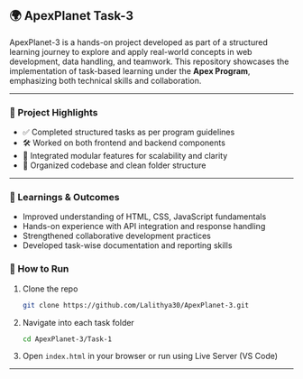 ## 🌍 ApexPlanet Task-3

ApexPlanet-3 is a hands-on project developed as part of a structured learning journey to explore and apply real-world concepts in web development, data handling, and teamwork. This repository showcases the implementation of task-based learning under the **Apex Program**, emphasizing both technical skills and collaboration.

---

### 🚀 Project Highlights

* ✅ Completed structured tasks as per program guidelines
* 🛠️ Worked on both frontend and backend components
* 🔗 Integrated modular features for scalability and clarity
* 📁 Organized codebase and clean folder structure

---

### 🧠 Learnings & Outcomes

* Improved understanding of HTML, CSS, JavaScript fundamentals
* Hands-on experience with API integration and response handling
* Strengthened collaborative development practices
* Developed task-wise documentation and reporting skills


### 🏁 How to Run

1. Clone the repo

   ```bash
   git clone https://github.com/Lalithya30/ApexPlanet-3.git
   ```
2. Navigate into each task folder

   ```bash
   cd ApexPlanet-3/Task-1
   ```
3. Open `index.html` in your browser or run using Live Server (VS Code)

---


